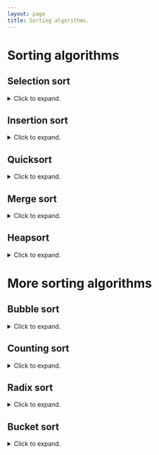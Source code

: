 ```yaml
---
layout: page
title: Sorting algorithms.  
---
```


# Sorting algorithms

## Selection sort
<details>
<summary>Click to expand. </summary>

__Selection sort__ divides an array into a sorted subarray _A_ of size _i_ on the left and an unsorted subarray _B_ of size _n-i_ on the right.  Using a loop, it searches for the smallest element in _B_ and places it in the _(i+1)_ st spot in the full array by exchanging it with the first element of _B_.    
```c
/* Selection sort implementation
*/
/* MISCELLANEOUS PREAMBLE MATERIAL */
/* Prototype declarations */
  selectionSort(int array_to_sort[]; int array_size);
  exchange(int key_number_1, int key_number_2);
/* Global definitions */
  int some_array_A[]; /* array that will be sorted */
  size_t array_size_A = sizeof(some_array_A)/sizeof(some_array_A[0]); /* the array's size */
  
/* BODY OF THE MAIN PROGRAM */

/* ========== selectionSort ==========
   DESCRIPTION OF IT
*/
void selectionSort(int array_to_sort[], int array_size) 
  /* Unfortunately, in C, passing an array to a function only passes the array's address.  As a consequence, 
     sizeof() cannot be used.  If the function needs it, then the size of the array must be entered as an 
     argument.
  */
{
/* Local definitions */
  int i, j; /* loop counters */
  int last = array_size - 1;
/* Statements */
  for (i = 0; i < last; i++)
    {
    smallest = i;
    /* Search for the smallest key in the subarray consisting of the last array_size - i - 1 
       elements 
    */
    for (j = i + 1; j <= last; j++)
      {
      if (array_to_sort[j] < array_to_sort[smallest])
        smallest = j;
      /* Once found, make the smallest key the (i+1)st entry of array_to_sort */
      exchange(array_to_sort[i], array_to_sort[smallest]);
      } /* for loop j */
    } /* for loop i */
  return;
}

/* ========== exchange ==========
   This is written as a function.  It takes two integers and exchanges them. Is it possible to make 
   this a so-called macro, i.e., to put this in the preamble of the entire program?
*/
void exchange(int key_number_1, int key_number_2)
{
/* Local definitions */
  int temp_storage;
/* Statements */
  temp_storage = key_number_2;
  key_number_2 = key_number_1;
  key_number_1 = temp_storage;
  return;
}
```
</details>

## Insertion sort
<details>
<summary>Click to expand. </summary>

Like with the selection sort, the array to be sorted is split into a sorted subarray _A_ consisting of the first _i_ entries and an unsorted subarray _B_ consisting of the remaining entries.  On each pass (iteration of a loop indexed by _i_), __insertion sort__ compares the first entry of _B_ with each entry of _A_ and inserts it into the correct spot.
```c
/* Insertion sort implementation
*/
/* MISCELLANEOUS PREAMBLE MATERIAL */
  
/* BODY OF THE MAIN PROGRAM */

/* ========== insertionSort ==========
   DESCRIPTION OF IT
*/
void insertionSort(int array_to_sort[], int array_size) 
{
/* Local definitions */
  int i, j; /* loop counters */
  int located; /* indicator variable*/
  int current_entry;
/* Statements */
  for (i = 1; i < array_size; i++) /* start at second element */
    {
    located = FALSE;
    current_entry = array_to_sort[i];
    for (j = i - 1; j >= 0 && !located;) /* no updating expression; worked into the if statement */   
      {
      if (current_entry < array_to_sort[j])
        {
        array_to_sort[j+1] = array_to_sort[j]; /* shifts the elements up one in the array */
        j--;
        } /* if */
      else
        located = TRUE;
      array_to_sort[j + 1] = current_entry;  /* the insertion */
      } /* for loop j */
   } /* for loop i */
   return;
}
```
### Pros
* Runs __in place__, i.e., only a constant number of elements in the input array are stored outside of the array in running the algorithm.

Runs in _O(n<sup>2</sup>)_ time.
</details>

## Quicksort
<details>
<summary>Click to expand. </summary>

_O(n<sup>2</sup>)_; _O(n_ lg _n)_ (expected)
</details>

## Merge sort
<details>
<summary>Click to expand. </summary>

### Cons
* Does not run in place.

Runs in _O(n_ lg _n)_ time.
</details>

## Heapsort
<details>
<summary>Click to expand. </summary>

### Pros
* In place.

_O(n_ lg _n)_
</details>

# More sorting algorithms
## Bubble sort
<details>
<summary>Click to expand. </summary>

In the __bubble sort__ algorithm, beginning with the last two entries of the array, two adjacent entries are compared.  If the entry on the right is smaller, then they are exchanged.  The effect is to "bubble" smaller elements to the front of the array.  On the pass _i_, the first _i_ entries of the array are already sorted, and so elements are bubbled only as far down as the _i_ th position (assuming indexing starts at 0, rather than 1).
```c
/* Bubble sort implementation
*/
/* MISCELLANEOUS PREAMBLE MATERIAL */
/* Prototype declarations */
  exchange(int key_number_1, int key_number_2);
  bubbleSort(int array_to_sort[], int array_size);
  
/* BODY OF THE MAIN PROGRAM */

/* ========== bubbleSort ==========
   DESCRIPTION OF IT
*/
void bubbleSort(int array_to_sort[], int array_size) 
{
/* Local definitions */
  int i, j; /* loop counters */
  int last = array_size - 1;
/* Statements */
  for (i = 0; i < last; i++)
    /* Starting from the end of the array, if two adjacent entries are out of order, then 
       they are exchanged.  Since the array is already sorted up to the ith entry, it only checks 
       the remaining n - i - 1 entries. 
    */
    for (j = last; j > i; j--)  
      if (array_to_sort[j] < array_to_sort[j - 1])
        exchange(array_to_sort[j], array_to_sort[j - 1]);
  return;
}

/* ========== exchange ========== */
/* THE EXCHANGE FUNCTION */
```
The outer (_i_) loop is called _n-1_ times.  However, on the first pass the inner (_j_) loop iterates _n-1_ times; on the second pass it iterates _n-2_ times; and so on.  The total is _n(n+1)/2_ and so the efficieny is _O(n_ <sup>2</sup>_)_.

</details>

## Counting sort
<details>
<summary>Click to expand. </summary>

_O(k+n)_
</details>

## Radix sort
<details>
<summary>Click to expand. </summary>

_O(d(k+n))_
</details>

## Bucket sort
<details>
<summary>Click to expand. </summary>

_O(n<sup>2</sup>)_; _O(n)_ (average case)
</details>
